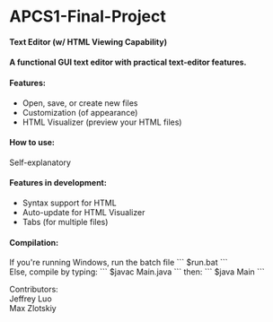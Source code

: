 # APCS1-Final-Project

<h4> Text Editor (w/ HTML Viewing Capability) </h4>

<h4> A functional GUI text editor with practical text-editor features. 

<h4>Features:</h4>
<ul>
<li>Open, save, or create new files</li>
<li>Customization (of appearance)</li>
<li>HTML Visualizer (preview your HTML files)</li>
</ul>

<h4>How to use:</h4>
Self-explanatory

<h4>Features in development:</h4>
<ul>
<li>Syntax support for HTML</li>
<li>Auto-update for HTML Visualizer</li>
<li>Tabs (for multiple files)</li>
</ul>

<h4>Compilation:</h4>
If you're running Windows, run the batch file
```
$run.bat
```
<br>
Else, 
compile by typing:
```
$javac Main.java
```
then:
```
$java Main
```

<p>
Contributors:
<br>
Jeffrey Luo
<br>
Max Zlotskiy
</p>
